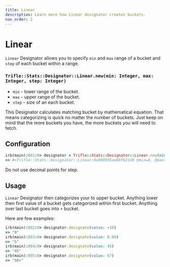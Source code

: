 ```yaml
---
title: Linear
description: Learn more how Linear designator creates buckets.
nav_order: 2
---
```


# Linear

`Linear` Designator allows you to specify `min` and `max` range of a bucket and `step` of each bucket within a range.

### `Trifle::Stats::Designator::Linear.new(min: Integer, max: Integer, step: Integer)`
- `min` - lower range of the bucket.
- `max` - upper range of the bucket.
- `step` - size of an each bucket.

This Designator calculates matching bucket by mathematical equation. That means categorizing is quick no matter the number of buckets. Just keep on mind that the more buckets you have, the more buckets you will need to fetch.

## Configuration

```ruby
irb(main):001:0> designator = Trifle::Stats::Designator::Linear.new(min: 0, max: 50, step: 5)
=> #<Trifle::Stats::Designator::Linear:0x000055ae8bf621d0 @min=0, @max=50, @step=5>
```

Do not use decimal points for step.

## Usage

`Linear` Designator then categorizes your to upper bucket. Anything lower then first value of a bucket gets categorized within first bucket. Anything over last bucket goes into `+` bucket.

Here are few examples:

```ruby
irb(main):002:0> designator.designate(value: -10)
=> "0"
irb(main):003:0> designator.designate(value: 0.04)
=> "5"
irb(main):004:0> designator.designate(value: 45)
=> "45"
irb(main):005:0> designator.designate(value: 67)
=> "50+"
```
